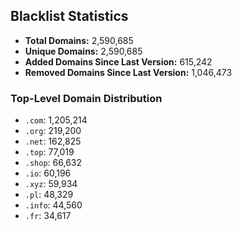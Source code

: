 ## Blacklist Statistics

- **Total Domains:** 2,590,685
- **Unique Domains:** 2,590,685
- **Added Domains Since Last Version:** 615,242
- **Removed Domains Since Last Version:** 1,046,473

### Top-Level Domain Distribution

-  `.com`: 1,205,214
-  `.org`: 219,200
-  `.net`: 162,825
-  `.top`: 77,019
-  `.shop`: 66,632
-  `.io`: 60,196
-  `.xyz`: 59,934
-  `.pl`: 48,329
-  `.info`: 44,560
-  `.fr`: 34,617
